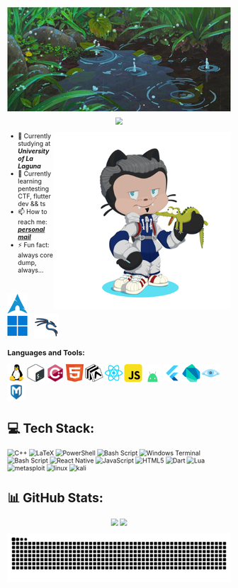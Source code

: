 
<img align="center" alt="bann" width="1100" src="assets/rain.gif">

<p align="center">
  <img src="https://img.shields.io/badge/flag%7Bintruder_detected_welcome_anyway%7D-green?style=for-the-badge&logo=gnu-bash&logoColor=white">
</p>
</h1>
<img align="right" alt="Coding" width="400" src="assets/octocat-1743110249499.png">

<!--
**gabmartinbr/gabmartinbr** is a ✨ _special_ ✨ repository because its `README.md` (this file) appears on your GitHub profile.

Here are some ideas to get you started:
-->
- 🔭 Currently studying at ***University of La Laguna*** 
- 🌱 Currently learning pentesting CTF, flutter dev && ts
- 📫 How to reach me: [***personal mail***](mailto:alu0101539157@ull.edu.com)
- ⚡ Fun fact: always core dump, always...
</br>
<p align="left">
  <img src="assets/arch_blue.svg" alt="Arch" width="45" height="45" style="vertical-align: middle;"/> &nbsp;&nbsp;
  <img src="assets/windows_blue.png" alt="Windows" width="45" height="45" style="vertical-align: middle;"/> &nbsp;&nbsp;
  <img src="assets/icons8-kali-linux.svg" alt="Kali Linux" width="55" height="55" style="vertical-align: middle;"/>
</p>

<h3 align="left">Languages and Tools:</h3>
<p align="left">
  <img src="assets/linux.svg" alt="linux" width="40" height="40"/>
  <img src="assets/bash.svg" alt="bash" width="40" height="40"/>
  <img src="assets/c++.svg" alt="cplusplus" width="40" height="40"/>
  <img src="assets/html.svg" alt="html" width="40" height="40"/>
  <img src="assets/expo.svg" alt="expo" width="40" height="40"/>
  <img src="assets/react.svg" alt="react" width="40" height="40"/>
  <img src="assets/javascript-svgrepo-com.svg" alt="js" width="40" height="40"/>
  <img src="assets/android.svg" alt="android" width="40" height="40"/>
  <img src="assets/flutter-svgrepo-com.svg" alt="flutter" width="40" height="40"/>
  <img src="assets/dart-svgrepo-com.svg" alt="dart" width="40" height="40"/>
  <img src="assets/icons8-nmap.svg" alt="nmap" width="40" height="40"/>
  <img src="assets/icons8-metasploit-32.png" alt="mfsconsole" width="40" height="40"/>

# 💻 Tech Stack:
![C++](https://img.shields.io/badge/c++-%2300599C.svg?style=for-the-badge&logo=c%2B%2B&logoColor=white) ![LaTeX](https://img.shields.io/badge/latex-%23008080.svg?style=for-the-badge&logo=latex&logoColor=white) ![PowerShell](https://img.shields.io/badge/PowerShell-%235391FE.svg?style=for-the-badge&logo=powershell&logoColor=white) ![Bash Script](https://img.shields.io/badge/bash_script-%23121011.svg?style=for-the-badge&logo=gnu-bash&logoColor=white) ![Windows Terminal](https://img.shields.io/badge/Windows%20Terminal-%234D4D4D.svg?style=for-the-badge&logo=windows-terminal&logoColor=white) ![Bash Script](https://img.shields.io/badge/bash_script-%23121011.svg?style=for-the-badge&logo=gnu-bash&logoColor=white) ![React Native](https://img.shields.io/badge/react_native-%2320232a.svg?style=for-the-badge&logo=react&logoColor=%2361DAFB)  ![JavaScript](https://img.shields.io/badge/javascript-%23323330.svg?style=for-the-badge&logo=javascript&logoColor=%23F7DF1E) ![HTML5](https://img.shields.io/badge/html5-%23E34F26.svg?style=for-the-badge&logo=html5&logoColor=white) ![Dart](https://img.shields.io/badge/dart-%230175C2.svg?style=for-the-badge&logo=dart&logoColor=white![icons8-nmap](https://github.com/user-attachments/assets/e7c378df-dcea-4ef8-857f-85a7eeed3cc0)
) ![Lua](https://img.shields.io/badge/lua-%232C2D72.svg?style=for-the-badge&logo=lua&logoColor=white) ![metasploit](https://img.shields.io/badge/Metasploit-659AD2?style=for-the-badge&logo=metasploit&logoColor=white) ![linux](https://img.shields.io/badge/Linux-FCC624?style=for-the-badge&logo=linux&logoColor=black) ![kali](https://img.shields.io/badge/-Kali%20Linux-%23557C94?style=for-the-badge&logo=kalilinux&logoColor=white) 

# 📊 GitHub Stats:
<p align="center">
  <img src="https://nirzak-streak-stats.vercel.app/?user=gabmartinbr&theme=tokyonight&hide_border=false" height="150"/>
  <img src="https://github-readme-stats.vercel.app/api/top-langs/?username=gabmartinbr&theme=tokyonight&hide_border=false&include_all_commits=true&count_private=true&layout=compact" height="150"/>
</p>


<!-- Proudly created with GPRM ( https://gprm.itsvg.in ) -->
![snake gif](https://github.com/gabmartinbr/gabmartinbr/blob/output/github-contribution-grid-snake-dark.svg)
